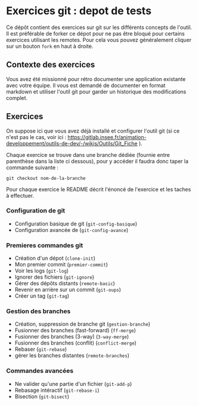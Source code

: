 # Exercices git : depot de tests

Ce dépôt contient des exercices sur git sur les différents concepts de l'outil. 
Il est préférable de forker ce dépot pour ne pas être bloqué pour certains exercices utilisant les remotes. Pour cela vous pouvez généralement cliquer sur un bouton `fork` en haut à droite.

## Contexte des exercices

Vous avez été missionné pour rétro documenter une application existante avec votre équipe. Il vous est demandé de documenter en format markdown et utiliser l'outil git pour garder un historique des modifications complet.

## Exercices 

On suppose ici que vous avez déjà installé et configurer l'outil git (si ce n'est pas le cas, voir ici : https://gitlab.insee.fr/animation-developpement/outils-de-dev/-/wikis/Outils/Git_Fiche ).

Chaque exercice se trouve dans une branche dédiée (fournie entre parenthèse dans la liste ci dessous), pour y accéder il faudra donc taper la commande suivante :

```
git checkout nom-de-la-branche
```

Pour chaque exercice le README décrit l'énoncé de l'exercice et les taches à effectuer.

### Configuration de git

* Configuration basique de git (`git-config-basique`)
* Configuration avancée de (`git-config-avance`)

### Premieres commandes git

* Création d'un dépot (`clone-init`)
* Mon premier commit (`premier-commit`)
* Voir les logs (`git-log`)
* Ignorer des fichiers (`git-ignore`)
* Gérer des dépôts distants (`remote-basic`)
* Revenir en arrière sur un commit (`git-oups`)
* Créer un tag (`git-tag`)

### Gestion des branches

* Création, suppression de branche git (`gestion-branche`)
* Fusionner des branches (fast-forward) (`ff-merge`)
* Fusionner des branches (3-way) (`3-way-merge`)
* Fusionner des branches (conflit) (`conflict-merge`)
* Rebaser (`git-rebase`)
* gérer les branches distantes (`remote-branches`)

### Commandes avancées

* Ne valider qu'une partie d'un fichier (`git-add-p`)
* Rebasage intéractif (`git-rebase-i`)
* Bisection (`git-bisect`)

